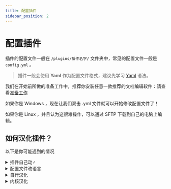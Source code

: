 ```yaml
---
title: 配置插件
sidebar_position: 2
---
```


# 配置插件

插件的配置文件一般在 `/plugins/插件名字/` 文件夹中，常见的配置文件一般是 `config.yml` 。

> 插件一般会使用 **Yaml** 作为配置文件格式，建议先学习 [Yaml](/docs/advance/YAML/YAML.md) 语法。

我们在开始前所做的准备工作中，推荐你安装任意一款推荐的文档编辑软件：请查看[准备工作](/docs/preparation/text-editor.md)

如果你是 Windows ，现在让我们双击 .yml 文件就可以开始修改配置文件了！

如果你是 Linux ，并且认为这很难操作，可以通过 SFTP 下载到自己的电脑上编辑。

## 如何汉化插件？

以下是你可能遇到的情况

<details>
    <summary>插件自己动♂</summary>

像 Luckperms、 EssentialX 等，只要你的服务器和客户端的语言为简体中文，它们会自动设置为中文。

</details>

<details>
    <summary>配置文件改语言</summary>

像 HoloMobHealth、 Gsit 等，你可以在插件配置文件中(一般在 config.yml 中)找到 Language ， lang 等字眼。

然后把语言项改成 zhcn、 chinese 等，具体应该写什么这地方。插件配置的注释可能提到，没提到那得靠你自己寻找了。

**有时**可以用压缩软件打开插件 jar 文件找找：

![](_images/概览/拆开jar.png)

</details>

<details>
    <summary>自行汉化</summary>

有些插件不提供别的语言，只提供一个语言文件 如 lang.yml、 message.yml 。

就需要你自行汉化里面的内容了，去一些论坛翻翻也许能找到别人分享的汉化。

### GPT汉化？

口令参考

```
请将我给出的以 yml 格式存储的 Minecraft 插件的配置文件汉化，且不改变本身的可执行性，其中被两个 % 包裹的为变量请不要翻译，请翻译时不要带翻译腔，而是要翻译得自然、流畅和地道，使用优美和高雅的表达方式并代入 Minecraft 游戏内进行翻译，翻译后请以 markdown 代码块的格式发送
```

备注：本教程并非推荐服主通过 GPT 等 AI 进行机翻，我们不对服主利用 AI 产生文本的行为及其内容负责。

使用 GPT 可能会被视作一种经济但欠缺考虑的行为，若有能力或财力充足，请尽力贡献人工翻译或自行翻译，万不可直接使用机翻，轻则翻译错误，重则使插件读取不了 config 。

</details>

<details>
    <summary>内核汉化</summary>

如果你要用的这个插件没有以上所提到的所有情况...

他**可能**把你要改的语言直接写死在代码里了，你要自己去改代码...

</details>
